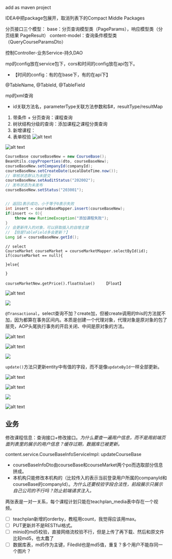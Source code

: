 add as maven project

IDEA中把package包展开，取消列表下的Compact Middle Packages 

分页接口三个模型：
base：分页查询模型类（PageParams），响应模型类（分页结果 PageResult）
content-model：查询条件模型类（QueryCourseParamsDto）


控制Controller-业务Service-持久DAO


mp的config放在service包下，cors和时间的config放在api包下。
- 【时间的config：有的在base下，有的在api下】

@TableName, @TableId, @TableField


mp的xml查询
- id关联方法名，parameterType关联方法参数和$#，resultType/resultMap

1. 带条件 + 分页查询：课程查询
2. 树状结构分级的查询：添加课程之课程分类查询
3. 新增课程：
4. 表单校验
![alt text](https://cdn.jsdelivr.net/gh/sword4869/pic1@main/images/202407112047104.png)

![alt text](https://cdn.jsdelivr.net/gh/sword4869/pic1@main/images/202407112046435.png)


```java
CourseBase courseBaseNew = new CourseBase();
BeanUtils.copyProperties(dto, courseBaseNew);
courseBaseNew.setCompanyId(companyId);
courseBaseNew.setCreateDate(LocalDateTime.now());
// 审核状态默认为未提交
courseBaseNew.setAuditStatus("202002");
// 发布状态为未发布
courseBaseNew.setStatus("203001");


// 返回1表示成功，小于等于0表示失败
int insert = courseBaseMapper.insert(courseBaseNew);
if(insert <= 0){
    throw new RuntimeException("添加课程失败");
}
// 会更新传入的对象，可以获取插入的自增主键
// 【但是TableField多会更新？】
Long id = courseBaseNew.getId();
```
```
// select
CourseMarket courseMarket = courseMarketMapper.selectById(id);
if(courseMarket == null){
    
}else{
    
}
```

```
courseMarketNew.getPrice().floatValue()    【Float】
```

![alt text](https://cdn.jsdelivr.net/gh/sword4869/pic1@main/images/202407112046434.png)

![](https://cdn.jsdelivr.net/gh/sword4869/pic1@main/images/202407112047105.png)


`@Transactional`，select查询不加？create加，但被create调用的this的方法就不加，因为都算在事务区间内。本质是创建一个代理对象，代理对象是原对象的包了层壳，AOP头尾执行事务的开启关闭、中间是原对象的方法。

![alt text](https://cdn.jsdelivr.net/gh/sword4869/pic1@main/images/202407112046993.png)

![alt text](https://cdn.jsdelivr.net/gh/sword4869/pic1@main/images/202407112046546.png)

![](https://cdn.jsdelivr.net/gh/sword4869/pic1@main/images/202407112046919.png)

`update()`方法只更新entity中有值的字段，而不是像`updateById`一样全部更新。

![alt text](https://cdn.jsdelivr.net/gh/sword4869/pic1@main/images/202407112047889.png)

![alt text](https://cdn.jsdelivr.net/gh/sword4869/pic1@main/images/202407112047626.png)

![ ](https://cdn.jsdelivr.net/gh/sword4869/pic1@main/images/202407112047048.png)

![alt text](https://cdn.jsdelivr.net/gh/sword4869/pic1@main/images/202407112047755.png)


## 业务

修改课程信息：查询接口+修改接口。*为什么要查一遍用户信息，而不是用前端页面列表里的展示的用户信息？缓存过期，数据库已被更新。*

content.service.CourseBaseInfoServiceImpl: updateCourseBase
- courseBaseInfoDto由courseBase和courseMarket两个po而选取部分信息拼成。
- 本机构只能修改本机构的（比较传入的表示当前登录用户所属的companyId和courseBase的companyId）。*为什么还要校验字段合法性，前段展示只展示自己公司的不行吗？防止前端请求注入。*


两张表是一对一关系，每个课程计划只能在teachplan_media表中存在一个视频。


- [ ] teachplan新增的orderby，教程用count，我觉得应该用max。
- [ ] PUT更新并不是RESTful格式。
- [ ] minio的md5校验，直接网络流校验不行，但是上传了再下载、然后和原文件比较md5，也太蠢了
- [ ] 数据库表，md5作为主键，FiledId也是md5值，重复？多个用户不能存同一个图片？